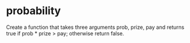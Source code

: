 # probability
Create a function that takes three arguments prob,
prize, pay and returns true if prob * prize > pay;
otherwise return false.
